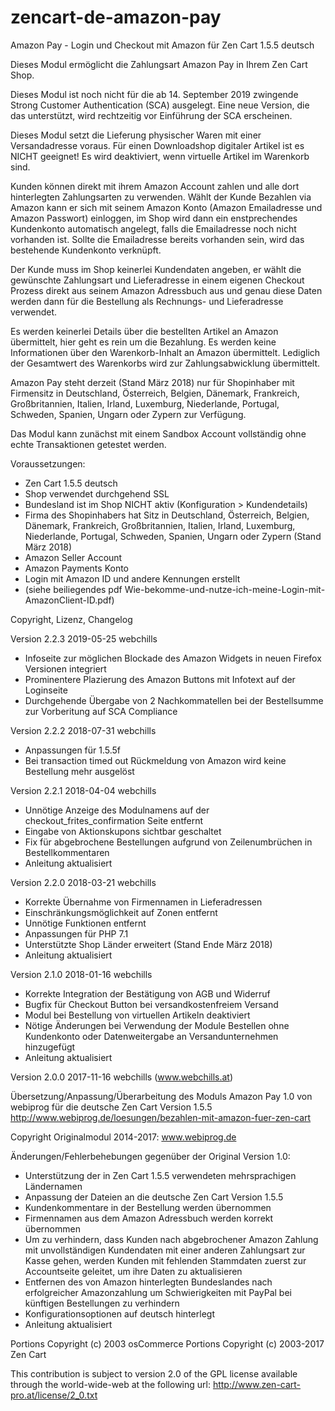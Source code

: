 # zencart-de-amazon-pay
Amazon Pay - Login und Checkout mit Amazon für Zen Cart 1.5.5 deutsch

Dieses Modul ermöglicht die Zahlungsart Amazon Pay in Ihrem Zen Cart Shop.

Dieses Modul ist noch nicht für die ab 14. September 2019 zwingende Strong Customer Authentication (SCA) ausgelegt. Eine neue Version, die das unterstützt, wird rechtzeitig vor Einführung der SCA erscheinen.

Dieses Modul setzt die Lieferung physischer Waren mit einer Versandadresse voraus. Für einen Downloadshop digitaler Artikel ist es NICHT geeignet! Es wird deaktiviert, wenn virtuelle Artikel im Warenkorb sind.

Kunden können direkt mit ihrem Amazon Account zahlen und alle dort hinterlegten Zahlungsarten zu verwenden.
Wählt der Kunde Bezahlen via Amazon kann er sich mit seinem Amazon Konto (Amazon Emailadresse und Amazon Passwort) einloggen, im Shop wird dann ein enstprechendes Kundenkonto automatisch angelegt, falls die Emailadresse noch nicht vorhanden ist.
Sollte die Emailadresse bereits vorhanden sein, wird das bestehende Kundenkonto verknüpft.

Der Kunde muss im Shop keinerlei Kundendaten angeben, er wählt die gewünschte Zahlungsart und Lieferadresse in einem eigenen Checkout Prozess direkt aus seinem Amazon Adressbuch aus und genau diese Daten werden dann für die Bestellung als Rechnungs- und Lieferadresse verwendet.

Es werden keinerlei Details über die bestellten Artikel an Amazon übermittelt, hier geht es rein um die Bezahlung. Es werden keine Informationen über den Warenkorb-Inhalt an Amazon übermittelt. Lediglich der Gesamtwert des Warenkorbs wird zur Zahlungsabwicklung übermittelt.

Amazon Pay steht derzeit (Stand März 2018) nur für Shopinhaber mit Firmensitz in Deutschland, Österreich, Belgien, Dänemark, Frankreich, Großbritannien, Italien, Irland, Luxemburg, Niederlande, Portugal, Schweden, Spanien, Ungarn oder Zypern zur Verfügung.

Das Modul kann zunächst mit einem Sandbox Account vollständig ohne echte Transaktionen getestet werden. 

Voraussetzungen:

* Zen Cart 1.5.5 deutsch
* Shop verwendet durchgehend SSL
* Bundesland ist im Shop NICHT aktiv (Konfiguration > Kundendetails)
* Firma des Shopinhabers hat Sitz in Deutschland, Österreich, Belgien, Dänemark, Frankreich, Großbritannien, Italien, Irland, Luxemburg, Niederlande, Portugal, Schweden, Spanien, Ungarn oder Zypern (Stand März 2018)
* Amazon Seller Account
* Amazon Payments Konto
* Login mit Amazon ID und andere Kennungen erstellt
* (siehe beiliegendes pdf Wie-bekomme-und-nutze-ich-meine-Login-mit-AmazonClient-ID.pdf)

Copyright, Lizenz, Changelog

Version 2.2.3
2019-05-25
webchills

* Infoseite zur möglichen Blockade des Amazon Widgets in neuen Firefox Versionen integriert
* Prominentere Plazierung des Amazon Buttons mit Infotext auf der Loginseite
* Durchgehende Übergabe von 2 Nachkommatellen bei der Bestellsumme zur Vorberitung auf SCA Compliance

Version 2.2.2
2018-07-31
webchills

* Anpassungen für 1.5.5f
* Bei transaction timed out Rückmeldung von Amazon wird keine Bestellung mehr ausgelöst

Version 2.2.1
2018-04-04
webchills

* Unnötige Anzeige des Modulnamens auf der checkout_frites_confirmation Seite entfernt
* Eingabe von Aktionskupons sichtbar geschaltet
* Fix für abgebrochene Bestellungen aufgrund von Zeilenumbrüchen in Bestellkommentaren
* Anleitung aktualisiert

Version 2.2.0
2018-03-21
webchills

* Korrekte Übernahme von Firmennamen in Lieferadressen
* Einschränkungsmöglichkeit auf Zonen entfernt
* Unnötige Funktionen entfernt
* Anpassungen für PHP 7.1
* Unterstützte Shop Länder erweitert (Stand Ende März 2018)
* Anleitung aktualisiert


Version 2.1.0
2018-01-16
webchills

* Korrekte Integration der Bestätigung von AGB und Widerruf
* Bugfix für Checkout Button bei versandkostenfreiem Versand
* Modul bei Bestellung von virtuellen Artikeln deaktiviert
* Nötige Änderungen bei Verwendung der Module Bestellen ohne Kundenkonto oder Datenweitergabe an Versandunternehmen hinzugefügt
* Anleitung aktualisiert


Version 2.0.0
2017-11-16
webchills (www.webchills.at)

Übersetzung/Anpassung/Überarbeitung des Moduls Amazon Pay 1.0 von webiprog für die deutsche Zen Cart Version 1.5.5
http://www.webiprog.de/loesungen/bezahlen-mit-amazon-fuer-zen-cart

Copyright Originalmodul 2014-2017:
www.webiprog.de

Änderungen/Fehlerbehebungen gegenüber der Original Version 1.0:

* Unterstützung der in Zen Cart 1.5.5 verwendeten mehrsprachigen Ländernamen
* Anpassung der Dateien an die deutsche Zen Cart Version 1.5.5
* Kundenkommentare in der Bestellung werden übernommen
* Firmennamen aus dem Amazon Adressbuch werden korrekt übernommen
* Um zu verhindern, dass Kunden nach abgebrochener Amazon Zahlung mit unvollständigen Kundendaten mit einer anderen Zahlungsart zur Kasse gehen, werden Kunden mit fehlenden Stammdaten zuerst zur Accountseite geleitet, um ihre Daten zu aktualisieren
* Entfernen des von Amazon hinterlegten Bundeslandes nach erfolgreicher Amazonzahlung um Schwierigkeiten mit PayPal bei künftigen Bestellungen zu verhindern
* Konfigurationsoptionen auf deutsch hinterlegt
* Anleitung aktualisiert

Portions Copyright (c) 2003 osCommerce
Portions Copyright (c) 2003-2017 Zen Cart

This contribution is subject to version 2.0 of the GPL license available through the world-wide-web at the following url:
http://www.zen-cart-pro.at/license/2_0.txt
